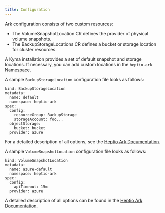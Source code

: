 ```yaml
---
title: Configuration
---
```


Ark configuration consists of two custom resources:

- The VolumeSnapshotLocation CR defines the provider of physical volume snapshots.
- The BackupStorageLocations CR defines a bucket or storage location for cluster resources.

A Kyma installation provides a set of default snapshot and storage locations. If necessary, you can add custom locations in the `heptio-ark` Namespace.

A sample `BackupStorageLocation` configuration file looks as follows:

```apiVersion: ark.heptio.com/v1
kind: BackupStorageLocation
metadata:
  name: default
  namespace: heptio-ark
spec:
  config:
    resourceGroup: BackupStorage
    storageAccount: foo...
  objectStorage:
    bucket: bucket
  provider: azure
```

For a detailed description of all options, see the [Heptio Ark Documentation](https://github.com/heptio/velero/blob/master/docs/api-types/volumesnapshotlocation.md).

A sample `VolumeSnapshotLocation` configuration file looks as follows:

```apiVersion: ark.heptio.com/v1
kind: VolumeSnapshotLocation
metadata:
  name: azure-default
  namespace: heptio-ark
spec:
  config:
    apiTimeout: 15m
  provider: azure
```

A detailed description of all options can be found in the [Heptio Ark Documentation](https://github.com/heptio/velero/blob/master/docs/api-types/volumesnapshotlocation.md).
